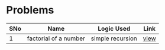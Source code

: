 # Problems

SNo | Name | Logic Used | Link |
----|------|------------|------|
1 | factorial of a number | simple recursion | [view](factorial.cpp)